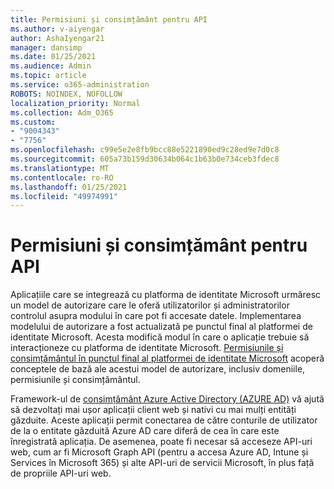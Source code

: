 ```yaml
---
title: Permisiuni și consimțământ pentru API
ms.author: v-aiyengar
author: AshaIyengar21
manager: dansimp
ms.date: 01/25/2021
ms.audience: Admin
ms.topic: article
ms.service: o365-administration
ROBOTS: NOINDEX, NOFOLLOW
localization_priority: Normal
ms.collection: Adm_O365
ms.custom:
- "9004343"
- "7756"
ms.openlocfilehash: c99e5e2e8fb9bcc88e5221890ed9c28ed9e7d0c8
ms.sourcegitcommit: 605a73b159d30634b064c1b63b0e734ceb3fdec8
ms.translationtype: MT
ms.contentlocale: ro-RO
ms.lasthandoff: 01/25/2021
ms.locfileid: "49974991"
---
```

# <a name="api-permissions-and-consent"></a>Permisiuni și consimțământ pentru API

Aplicațiile care se integrează cu platforma de identitate Microsoft urmăresc un model de autorizare care le oferă utilizatorilor și administratorilor controlul asupra modului în care pot fi accesate datele. Implementarea modelului de autorizare a fost actualizată pe punctul final al platformei de identitate Microsoft. Acesta modifică modul în care o aplicație trebuie să interacționeze cu platforma de identitate Microsoft. [Permisiunile și consimțământul în punctul final al platformei de identitate Microsoft](https://docs.microsoft.com/azure/active-directory/develop/v2-permissions-and-consent) acoperă conceptele de bază ale acestui model de autorizare, inclusiv domeniile, permisiunile și consimțământul.

Framework-ul de [consimțământ Azure Active Directory (AZURE AD)](https://docs.microsoft.com/azure/active-directory/develop/consent-framework) vă ajută să dezvoltați mai ușor aplicații client web și nativi cu mai mulți entități găzduite. Aceste aplicații permit conectarea de către conturile de utilizator de la o entitate găzduită Azure AD care diferă de cea în care este înregistrată aplicația. De asemenea, poate fi necesar să acceseze API-uri web, cum ar fi Microsoft Graph API (pentru a accesa Azure AD, Intune și Services în Microsoft 365) și alte API-uri de servicii Microsoft, în plus față de propriile API-uri web.

